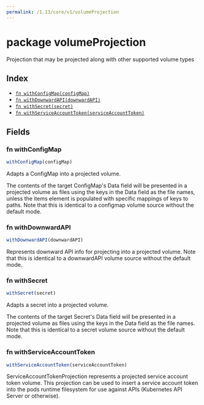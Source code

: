 ```yaml
---
permalink: /1.13/core/v1/volumeProjection
---
```


# package volumeProjection

Projection that may be projected along with other supported volume types

## Index

* [`fn withConfigMap(configMap)`](#fn-withconfigmap)
* [`fn withDownwardAPI(downwardAPI)`](#fn-withdownwardapi)
* [`fn withSecret(secret)`](#fn-withsecret)
* [`fn withServiceAccountToken(serviceAccountToken)`](#fn-withserviceaccounttoken)

## Fields

### fn withConfigMap

```ts
withConfigMap(configMap)
```

Adapts a ConfigMap into a projected volume.

The contents of the target ConfigMap's Data field will be presented in a projected volume as files using the keys in the Data field as the file names, unless the items element is populated with specific mappings of keys to paths. Note that this is identical to a configmap volume source without the default mode.

### fn withDownwardAPI

```ts
withDownwardAPI(downwardAPI)
```

Represents downward API info for projecting into a projected volume. Note that this is identical to a downwardAPI volume source without the default mode.

### fn withSecret

```ts
withSecret(secret)
```

Adapts a secret into a projected volume.

The contents of the target Secret's Data field will be presented in a projected volume as files using the keys in the Data field as the file names. Note that this is identical to a secret volume source without the default mode.

### fn withServiceAccountToken

```ts
withServiceAccountToken(serviceAccountToken)
```

ServiceAccountTokenProjection represents a projected service account token volume. This projection can be used to insert a service account token into the pods runtime filesystem for use against APIs (Kubernetes API Server or otherwise).